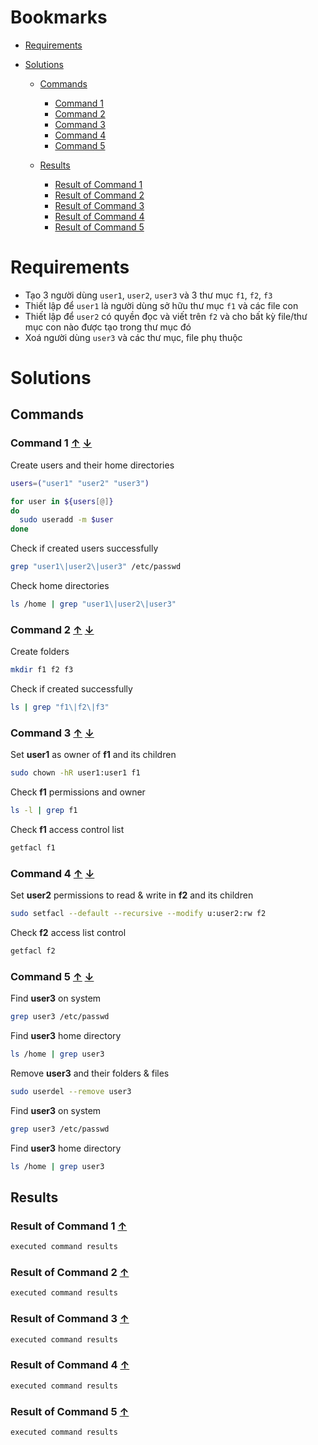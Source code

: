 <a name="bookmarks"/>

# Bookmarks

- [Requirements](#requirements)

- [Solutions](#solutions)

  - [Commands](#commands)
    - [Command 1](#command-1)
    - [Command 2](#command-2)
    - [Command 3](#command-3)
    - [Command 4](#command-4)
    - [Command 5](#command-5)

  - [Results](#results)
    - [Result of Command 1](#result-1)
    - [Result of Command 2](#result-2)
    - [Result of Command 3](#result-3)
    - [Result of Command 4](#result-4)
    - [Result of Command 5](#result-5)

<a name="requirements"/>

# Requirements

- Tạo 3 người dùng `user1`, `user2`, `user3` và 3 thư mục `f1`, `f2`, `f3`
- Thiết lập để `user1` là người dùng sở hữu thư mục `f1` và các file con
- Thiết lập để `user2` có quyền đọc và viết trên `f2` và cho bất kỳ file/thư mục con nào được tạo trong thư mục đó
- Xoá người dùng `user3` và các thư mục, file phụ thuộc

<a name="solutions"/>

# Solutions 

<a name="commands"/>

## Commands

<a name="command-1"/>

### Command 1 [↑](#bookmarks) [↓](#result-1)

Create users and their home directories

```sh
users=("user1" "user2" "user3")

for user in ${users[@]}
do
  sudo useradd -m $user
done
```

Check if created users successfully

```sh
grep "user1\|user2\|user3" /etc/passwd
```

Check home directories

```sh
ls /home | grep "user1\|user2\|user3"
```

<a name="command-2"/>

### Command 2 [↑](#bookmarks) [↓](#result-2)

Create folders

```sh
mkdir f1 f2 f3
```

Check if created successfully

```sh
ls | grep "f1\|f2\|f3"
```

<a name="command-3"/>

### Command 3 [↑](#bookmarks) [↓](#result-3)

Set **user1** as owner of **f1** and its children

```sh
sudo chown -hR user1:user1 f1
```

Check **f1** permissions and owner

```sh
ls -l | grep f1
```

Check **f1** access control list

```sh
getfacl f1
```

<a name="command-4"/>

### Command 4 [↑](#bookmarks) [↓](#result-4)

Set **user2** permissions to read & write in **f2** and its children

```sh
sudo setfacl --default --recursive --modify u:user2:rw f2
```

Check **f2** access list control

```sh
getfacl f2
```

<a name="command-5"/>

### Command 5 [↑](#bookmarks) [↓](#result-5)

Find **user3** on system

```sh
grep user3 /etc/passwd
```

Find **user3** home directory

```sh
ls /home | grep user3
```

Remove **user3** and their folders & files

```sh
sudo userdel --remove user3
```
Find **user3** on system

```sh
grep user3 /etc/passwd
```

Find **user3** home directory

```sh
ls /home | grep user3
```


<a name="results"/>

## Results

<a name="result-1"/>

### Result of Command 1 [↑](#command-1)

```sh
executed command results
```

<a name="result-2"/>

### Result of Command 2 [↑](#command-2)

```sh
executed command results
```

<a name="result-3"/>

### Result of Command 3 [↑](#command-3)

```sh
executed command results
```

<a name="result-4"/>

### Result of Command 4 [↑](#command-4)

```sh
executed command results
```

<a name="result-5"/>

### Result of Command 5 [↑](#command-5)

```sh
executed command results
```